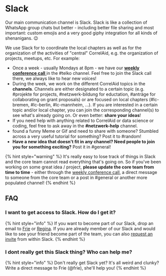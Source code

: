 # Slack

Our main communication channel is Slack. Slack is like a collection of WhatsApp group chats but better - including better file sharing and most important: custom emojis and a very good giphy integration for all kinds of shenanigans. 😉 

We use Slack for to coordinate the local chapters as well as for the organization of the activities of "central" CorrelAid, e.g. the organization of projects, meetups, etc. For example:

* Once a week - usually Mondays at 8pm - we have our [**weekly conference call** ](weekly-conference-call.md)in the \#telko channel. Feel free to join the Slack call there, we always like to hear new voices!
* During the week, we work on the different CorrelAid topics in the **channels**. Channels are either designated to a certain topic \(e.g. \#projekte for projects, \#netzwerk-bildung for eductation, \#anträge for collaborating on grant proposals\) or are focused on local chapters \(\#lc-bremen, \#lc-berlin, \#lc-mannheim, ...\). If you are interested in a certain topic and/or local chapter, you can join the corresponding channel\(s\) to see what's already going on. Or even better: **share your ideas**!
* If you need help with anything related to CorrelAid or data science or coding, feel free to ask away in the **\#netzwerk-help** channel.
* found a funny Meme or Gif and need to share with someone? Stumbled across a very useful tutorial for something? Post it to \#random!
* **Have a new idea that doesn't fit in any channel? Need people to join you for something exciting?** Post it in \#general!

{% hint style="warning" %}
It's really easy to lose track of things in Slack and the core team cannot read everything that's going on. So if you've been working on some great idea / project, **please update the core team from time to time** - either through the [weekly conference call](weekly-conference-call.md), a direct message to someone from the core team or a post in \#general or another more populated channel!
{% endhint %}

## FAQ

### I want to get access to Slack. How do I get it?

{% hint style="info" %}
If you want to become part of our Slack, drop an email to [Frie](mailto:frie.p@correlaid.org) or [Regina](mailto:regina.s@correlaid.org). If you are already member of our Slack and would like to see your friend become part of the team, you can also [request an invite](https://slack.com/intl/en-de/help/articles/201330256-Invite-new-members-to-your-workspace#request-an-invitation) from within Slack. 
{% endhint %}

### I dont really get this Slack thing? Who can help me?

{% hint style="info" %}
Don't really get Slack yet? It's all weird and clunky? Write a direct message to Frie \(@frie\), she'll help you!
{% endhint %}


